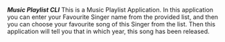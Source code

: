 ***Music Playlist CLI***
This is a Music Playlist Application. In this application you can enter your Favourite Singer name from the provided list, and then you can choose your favourite song of this Singer from the list. Then this application will tell you that in which year, this song has been released.
